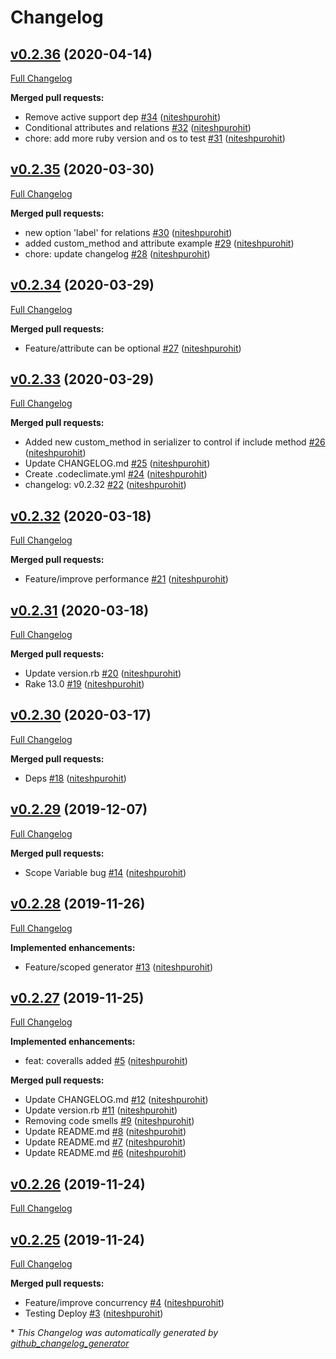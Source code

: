# Changelog

## [v0.2.36](https://github.com/Code-Vedas/mutils/tree/v0.2.36) (2020-04-14)

[Full Changelog](https://github.com/Code-Vedas/mutils/compare/v0.2.35...v0.2.36)

**Merged pull requests:**

- Remove active support dep [\#34](https://github.com/Code-Vedas/mutils/pull/34) ([niteshpurohit](https://github.com/niteshpurohit))
- Conditional attributes and relations [\#32](https://github.com/Code-Vedas/mutils/pull/32) ([niteshpurohit](https://github.com/niteshpurohit))
- chore: add more ruby version and os to test [\#31](https://github.com/Code-Vedas/mutils/pull/31) ([niteshpurohit](https://github.com/niteshpurohit))

## [v0.2.35](https://github.com/Code-Vedas/mutils/tree/v0.2.35) (2020-03-30)

[Full Changelog](https://github.com/Code-Vedas/mutils/compare/v0.2.34...v0.2.35)

**Merged pull requests:**

- new option 'label' for relations [\#30](https://github.com/Code-Vedas/mutils/pull/30) ([niteshpurohit](https://github.com/niteshpurohit))
- added custom\_method and attribute example [\#29](https://github.com/Code-Vedas/mutils/pull/29) ([niteshpurohit](https://github.com/niteshpurohit))
- chore: update changelog [\#28](https://github.com/Code-Vedas/mutils/pull/28) ([niteshpurohit](https://github.com/niteshpurohit))

## [v0.2.34](https://github.com/Code-Vedas/mutils/tree/v0.2.34) (2020-03-29)

[Full Changelog](https://github.com/Code-Vedas/mutils/compare/v0.2.33...v0.2.34)

**Merged pull requests:**

- Feature/attribute can be optional [\#27](https://github.com/Code-Vedas/mutils/pull/27) ([niteshpurohit](https://github.com/niteshpurohit))

## [v0.2.33](https://github.com/Code-Vedas/mutils/tree/v0.2.33) (2020-03-29)

[Full Changelog](https://github.com/Code-Vedas/mutils/compare/v0.2.32...v0.2.33)

**Merged pull requests:**

- Added new custom\_method in serializer to control if include method [\#26](https://github.com/Code-Vedas/mutils/pull/26) ([niteshpurohit](https://github.com/niteshpurohit))
- Update CHANGELOG.md [\#25](https://github.com/Code-Vedas/mutils/pull/25) ([niteshpurohit](https://github.com/niteshpurohit))
- Create .codeclimate.yml [\#24](https://github.com/Code-Vedas/mutils/pull/24) ([niteshpurohit](https://github.com/niteshpurohit))
- changelog: v0.2.32 [\#22](https://github.com/Code-Vedas/mutils/pull/22) ([niteshpurohit](https://github.com/niteshpurohit))

## [v0.2.32](https://github.com/Code-Vedas/mutils/tree/v0.2.32) (2020-03-18)

[Full Changelog](https://github.com/Code-Vedas/mutils/compare/v0.2.31...v0.2.32)

**Merged pull requests:**

- Feature/improve performance [\#21](https://github.com/Code-Vedas/mutils/pull/21) ([niteshpurohit](https://github.com/niteshpurohit))

## [v0.2.31](https://github.com/Code-Vedas/mutils/tree/v0.2.31) (2020-03-18)

[Full Changelog](https://github.com/Code-Vedas/mutils/compare/v0.2.30...v0.2.31)

**Merged pull requests:**

- Update version.rb [\#20](https://github.com/Code-Vedas/mutils/pull/20) ([niteshpurohit](https://github.com/niteshpurohit))
- Rake 13.0 [\#19](https://github.com/Code-Vedas/mutils/pull/19) ([niteshpurohit](https://github.com/niteshpurohit))

## [v0.2.30](https://github.com/Code-Vedas/mutils/tree/v0.2.30) (2020-03-17)

[Full Changelog](https://github.com/Code-Vedas/mutils/compare/v0.2.29...v0.2.30)

**Merged pull requests:**

- Deps [\#18](https://github.com/Code-Vedas/mutils/pull/18) ([niteshpurohit](https://github.com/niteshpurohit))

## [v0.2.29](https://github.com/Code-Vedas/mutils/tree/v0.2.29) (2019-12-07)

[Full Changelog](https://github.com/Code-Vedas/mutils/compare/v0.2.28...v0.2.29)

**Merged pull requests:**

- Scope Variable bug [\#14](https://github.com/Code-Vedas/mutils/pull/14) ([niteshpurohit](https://github.com/niteshpurohit))

## [v0.2.28](https://github.com/Code-Vedas/mutils/tree/v0.2.28) (2019-11-26)

[Full Changelog](https://github.com/Code-Vedas/mutils/compare/v0.2.27...v0.2.28)

**Implemented enhancements:**

- Feature/scoped generator [\#13](https://github.com/Code-Vedas/mutils/pull/13) ([niteshpurohit](https://github.com/niteshpurohit))

## [v0.2.27](https://github.com/Code-Vedas/mutils/tree/v0.2.27) (2019-11-25)

[Full Changelog](https://github.com/Code-Vedas/mutils/compare/v0.2.26...v0.2.27)

**Implemented enhancements:**

- feat: coveralls added [\#5](https://github.com/Code-Vedas/mutils/pull/5) ([niteshpurohit](https://github.com/niteshpurohit))

**Merged pull requests:**

- Update CHANGELOG.md [\#12](https://github.com/Code-Vedas/mutils/pull/12) ([niteshpurohit](https://github.com/niteshpurohit))
- Update version.rb [\#11](https://github.com/Code-Vedas/mutils/pull/11) ([niteshpurohit](https://github.com/niteshpurohit))
- Removing code smells [\#9](https://github.com/Code-Vedas/mutils/pull/9) ([niteshpurohit](https://github.com/niteshpurohit))
- Update README.md [\#8](https://github.com/Code-Vedas/mutils/pull/8) ([niteshpurohit](https://github.com/niteshpurohit))
- Update README.md [\#7](https://github.com/Code-Vedas/mutils/pull/7) ([niteshpurohit](https://github.com/niteshpurohit))
- Update README.md [\#6](https://github.com/Code-Vedas/mutils/pull/6) ([niteshpurohit](https://github.com/niteshpurohit))

## [v0.2.26](https://github.com/Code-Vedas/mutils/tree/v0.2.26) (2019-11-24)

[Full Changelog](https://github.com/Code-Vedas/mutils/compare/v0.2.25...v0.2.26)

## [v0.2.25](https://github.com/Code-Vedas/mutils/tree/v0.2.25) (2019-11-24)

[Full Changelog](https://github.com/Code-Vedas/mutils/compare/885f96959dd3701ac20ed0981b920be753c00db0...v0.2.25)

**Merged pull requests:**

- Feature/improve concurrency [\#4](https://github.com/Code-Vedas/mutils/pull/4) ([niteshpurohit](https://github.com/niteshpurohit))
- Testing Deploy [\#3](https://github.com/Code-Vedas/mutils/pull/3) ([niteshpurohit](https://github.com/niteshpurohit))



\* *This Changelog was automatically generated by [github_changelog_generator](https://github.com/github-changelog-generator/github-changelog-generator)*
